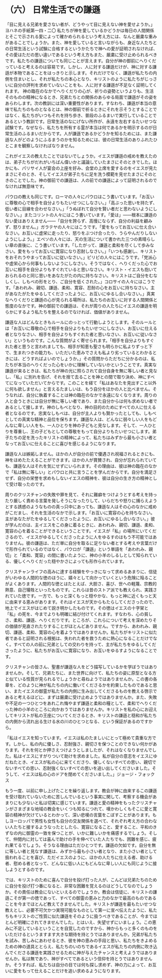 # （六） 日常生活での謙遜

「目に見える兄弟を愛さない者が、どうやって目に見えない神を愛せようか。」ヨハネの手紙第一四・二〇
私たちが神を愛しているかどうかは毎日の人間関係とそこで示される愛によって確かめられるという考え方には、なんと厳粛な重みがあることでしょうか。また、神を愛していると言いながらも、身近な人たちとの日常生活という試験に合格するというかたちで神への愛が証明されなければ、その愛はただの思い違いであるという考え方もまた、厳粛に受け止められるべきです。私たちの謙遜についても同じことが言えます。自分が神の御前にへりくだっていると考えるのは容易です。しかし、人に対する謙遜だけが、神に対する謙遜が本物であることをはっきりと示します。それだけでなく、謙遜が私たちの内側を住まいとし、それが私たちの本心となり、キリストのように私たちがじっさいに自分の評判を求めていないことをも、人に対する謙遜が不足なく証明してくれます。 神の臨在のなかでへりくだりの心が、祈りの姿勢というよりも、生活そのものの精神になるとき、兄弟たちとの関係のあらゆる局面で謙遜がその姿をあらわします。次の教訓には深い重要性があります。すなわち、謙遜が本当の意味で私たちのものとなるとは、神の御前で祈るときにそれを示そうとすることではなく、私たちがいつもそれを持ち歩き、普段のふるまいで実行していることであるという教訓です。日常生活のなにげない所作が、永遠を左右するたいせつな試験です。なぜなら、私たちを所有する霊が本当は何であるかを明示するのが日常生活のふるまいだからです。人が謙遜であるかどうかを知るためには、また謙遜な人がどのようにふるまうのかを知るためには、彼の日常生活のありふれたひとこまを観察しなければなりません。

これがイエスの教えたことではないでしょうか。イエスが謙遜の戒めを教えたのは、弟子たちがだれがいちばん偉いかと議論していたまさにそのときでした。ほかにも、パリサイ人が宴会の上座を好み、会堂の上席を愛するのをイエスが見たまさにそのとき、そしてイエスが弟子たちに足を洗う模範を見せたまさにそのときのことでした。神の御前での謙遜は、人の前での謙遜によって証明されるのでなければ無意味です。

パウロの教えも同じです。ローマの人々にパウロはこう書いています。「お互いに尊敬の心で相手を自分よりもたいせつにしなさい。」「高ぶった思いを持たず、低い者に目線を合わせなさい。」「うぬぼれて自分を賢い者だと思わないようにしなさい。」またコリントの人々にはこう書いています。「愛は」――根本に謙遜のない愛はありえません――「自分を誇らず、高慢にならず、自分の利益を顧みず、怒りません。」ガラテヤの人々にはこうです。「愛をもってお互いに仕え合いなさい。お互いに虚栄に走ったり、怒りをぶつけ合ったり、うらやんだりしないようにしよう。」エペソの人々には、天の生活について書かれた三つの素晴らしい章の直後に、こう書いています。「したがって、謙遜と柔和を尽くして歩みなさい。愛をもってお互いに寛容になり忍耐しなさい。」「いつも感謝し、キリストをおそれうやまってお互いに従いなさい。」ピリピの人々にはこうです。「党派心や虚栄心から何事もしないようにしなさい。そうではなく、へりくだった心でお互いに相手を自分よりもすぐれていると思いなさい。キリスト・イエスも抱いておられるのと同じ思いをあなたがたの内に持ちなさい。キリストはご自分をむなしくし、しもべの形をとり、ご自分を低くされた。」コロサイの人々にはこうです。「あわれみ、親切、謙遜、柔和、寛容、忍耐の心をお互いに持ちなさい。主があなたがたをゆるしてくださったように、お互いにゆるし合いなさい。」真実なへりくだりと謙遜の心が見られる場所は、私たちのお互いに対する人間関係と態度のなかです。神の御前での謙遜は、それが周りの人たちにイエスの謙遜を明らかにするよう私たちを整えるのでなければ、価値がありません。

謙遜な人はどんなときもルールにのっとって行動しようとします。そのルールとは「お互いに尊敬の心で相手を自分よりもたいせつにしなさい、お互いに仕える者となりなさい、相手を自分よりもすぐれた者と思いなさい、お互いに従いなさい」というものです。こんな質問がよく寄せられます。「相手を自分よりもすぐれた者と思うと言われましても、相手が知恵も聖さも明らかに私よりずっと下で、生まれつきの能力も、いただいた恵みでさえも私より劣っているとわかるときには、どうすればよいのでしょうか。」その質問からただちに分かるのは、私たちが本当のへりくだった心をいかに理解していないかということです。真実な謙遜が来るときは、私たちが神の光に照らされて自分自身を無に等しい者と見なし、「私」に別れを告げ、それを捨て去ることを神との間で取り決め、神にすべてになっていただいてからです。このことを経て「私はあなたを見出すこと以外に何も欲しません」と言えるたましいは、もう自分をほかの人と比べません。そうなれば、自分に執着することは神の臨在のなかで永遠になくなります。周りの人と会うときには自分が無に等しい者であり、また自分からは何も求めない者であるとして接します。神のしもべとなり、神の目的のためにすべての人に仕える者となるのです。忠実なしもべは、自分が主人よりも賢かったとしても、しもべとしての真実な精神と品位を保ちます。謙遜な人は、どんなに弱々しい人をもどんなに卑しい人をも、一人ひとりを神の子どもと見なします。そして、一人ひとりを尊重し、王の子どもとしての尊敬をもって自分よりもたいせつにします。弟子たちの足を洗ったキリストの精神によって、私たちはみずから最も小さい者となってお互いに仕えることに喜びを感じるようになります。

謙遜な人は嫉妬しません。ほかの人が自分の前で優遇され祝福されるときにも、神をほめたたえることができます。ほかの人が賞賛され、自分が忘れられていても、謙遜な人はそれを気にせずにいられます。その理由は、彼は神の臨在のなかで「私は無に等しい」とパウロと共に言うことを学んだからです。自分を満足させず、自分の栄誉を求めもしないイエスの精神を、彼は自分の生き方の精神として受け取ったのです。

周りのクリスチャンの失敗や罪を見て、それに難癖をつけようとする考えを持ったり厳しく責める言葉を発しそうになったりして、いらだちや怒りに捕らえようとする誘惑のようなものの真っ只中にあっても、謙遜な人はその心のなかに戒めがこだまし、それを生活のなかで示します。「お互いに寛容の心を持ちなさい。主があなたがたをゆるしてくださったように、お互いにゆるし合いなさい。」彼が学んだのは、主イエスをこの身に着るときに、あわれみ、親切、謙遜、柔和、寛容の心を着ることができるということです。イエスが「私」の場所にいてくださるので、イエスがゆるしてくださったように人をゆるすのはもう不可能ではありません。彼の謙遜は、ただ単に自分を取るに足りない者とする考えや言葉だけで形作られているのではなく、パウロが「謙遜」という単語を「あわれみ、親切」と「柔和、寛容」の間に書いたように、神の小羊のしるしとして知られている、優しくへりくだった穏やかさによっても形作られています。

クリスチャンライフの高みに達する経験をやっきになって求めるあまりに、信徒がいわゆる人間的な徳のほうに、嬉々として向かっていくという危険に陥ることがよくあります。人間的な徳とはたとえば、大胆さ、喜び、世への軽蔑、宗教的熱意、自己犠牲といったものです。これらは昔のストア派でも教えられ、実践されていた徳です。一方で、もっと深くもっと穏やかな、もっと神に近くもっと天に由来する恵みがあります。それはイエスが天からもたらしてくださったので、地上でイエスがはじめて説き明かしたものです。その徳はイエスの十字架と「私」の死を、今までよりも明確に結び付けてくれます。すなわち、心の貧しさ、柔和、謙遜、へりくだりです。ところが、これらについて考えを深めたりその価値が見直されたりすることがほとんどありません。ですから、あわれみ、親切、謙遜、柔和、寛容の心を着ようではありませんか。私たちがキリストに似た者であると証明される根拠は、失われた者を救うために熱心になることだけでなく。すべての人の前に兄弟としての交わりを持って、主が私たちをゆるしてくださったように、私たちがお互いに寛容になり、お互いをゆるすようになることです。

クリスチャンの皆さん、聖書が謙遜な人をどう描写しているかを学ぼうではありませんか。そして、兄弟たちに、また世界に向けて、私たちの姿に原型となる方と似ている性質が見られるでしょうかと尋ねようではありませんか。この書の各章を、どのように神が私たちの内に働いてくださるかを約束したものであると思い、またイエスの御霊が私たちの内側に生み出してくださるものを教える啓示であると考えるほどに、まずは厳粛に受け止めようではありませんか。また、失敗や不足の一つひとつをあれこれ悔やまず謙遜と柔和の糧として、柔和でへりくだった神の小羊のところに向かおうではありませんか。キリストを私の心にお迎えしてキリストが私の王座についてくださるとき、キリストの謙遜と穏和が私たちの内側から流れ出る生ける水の川のひとつとなる、という保証があるのですから。

「私はイエスを知っています。イエスは私のたましいにとって極めて貴重な方です。しかし、私の内に優しさ、忍耐強さ、親切さを保つことのできない何かがあります。それを何とか押さえつけようとしましたが、それはなくなりませんでした。私はイエスにすがりついて助けを求めました。私が自分の意志をイエスにゆだねたとき、イエスが私の心に来てくださり、優しくないすべての思い、親切でないすべての思い、忍耐強くないすべての思いを追い出してくださいました。そうして、イエスは私の心のドアを閉めてくださいました。」ジョージ・フォックス

もう一度、以前に申し上げたことを繰り返します。教会が神に由来するこの謙遜を受け取れていないために苦しんでいるという事実に関して、考察する機会があまりにも少ないと私は切実に感じています。謙遜と愛の精神をもったクリスチャンがさまざまな地域の教会をいくつも知るにつれて、嘆かわしくもそこに愛と寛容の精神が欠けているとわかって、深い悲嘆の言葉をこぼすことがあります。もしヨーロッパで男性も女性も自分の交友関係を選べて、それぞれ考え方の合わない人たちと接するようなったとしたら、寛容になること、愛すること、平和のきずなの内に御霊の一致を保つことが、いかに難しいかを痛感するでしょう。そして、仲間内に対しては喜んで助けの手を伸べていた人たちでも、困難を感じ、疲れ果てるでしょう。そうなる理由はただひとつです。謙遜の欠如です。自分を無に等しい者と見なす謙遜は、みずから最も小さい者となり、また小さい者として扱われることを喜び、ただイエスのように、ほかの人たちに仕える者、助ける者、慰める者となって、どんなに低い人にもどんなに卑しい人にも同じように接しようとするのです。

では、キリストのために喜んで自分を投げ打った人が、こんどは兄弟たちのために自分を投げ打つ番になると、非常な困難を覚えるのはどうしてなのでしょうか。その責任は教会にないといえるのでしょうか。教会は信徒に、キリストの謙遜こそが第一の徳であって、すべての御霊の恵みと力のなかで最高のものであることを今までほとんど教えてきませんでした。キリストが謙遜を最もたいせつな教えとし、必要不可欠かつ実現可能なものとして第一に宣べ伝えたように、私たちもキリストのご性質に似た謙遜をそのように扱うべきであることが、今までほとんど明確にされてきませんでした。とはいえ、失望せずにいましょう。この恵みに不足しているということを自覚したのですから、神からもっと多くのものをいただけるというますます大きな期待を持とうではありませんか。兄弟が私たちを試み、苦しみにあわせるとき、彼を神の恵みの手段と思い、私たちをきよめるための神の道具ととらえ、私たちのいのちであるイエスが私たちの内側に吹き込んでくださる謙遜を実践させるために神が与えたチャンスと考えようではありませんか。私は無であり、神がすべてであるという信仰を持とうではありませんか。そうすれば、私たちは自分の目では何も探し求めず、神の力によって、お互いに愛をもって仕えることだけを追い求めるようになります。
